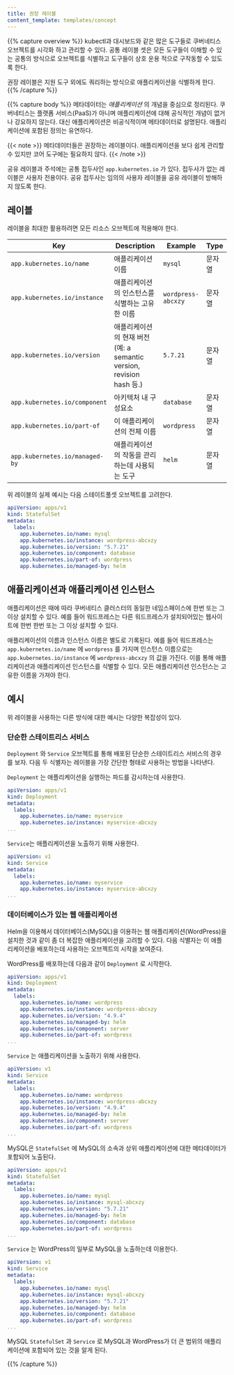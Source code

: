 ```yaml
---
title: 권장 레이블
content_template: templates/concept
---
```


{{% capture overview %}}
kubectl과 대시보드와 같은 많은 도구들로 쿠버네티스 오브젝트를 시각화 하고 관리할 수 있다.
공통 레이블 셋은 모든 도구들이 이해할 수 있는 공통의 방식으로 오브젝트를 식별하고
도구들이 상호 운용 적으로 구작동할 수 있도록 한다.

권장 레이블은 지원 도구 외에도 쿼리하는 방식으로 애플리케이션을 식별하게 한다.
{{% /capture %}}

{{% capture body %}}
메타데이터는 _애플리케이션_ 의 개념을 중심으로 정리된다.
쿠버네티스는 플랫폼 서비스(PaaS)가 아니며 애플리케이션에 대해 공식적인 개념이 없거나 강요하지 않는다.
대신 애플리케이션은 비공식적이며 메타데이터로 설명된다.
애플리케이션에 포함된 정의는 유연하다.

{{< note >}}
메타데이터들은 권장하는 레이블이다. 애플리케이션을 보다 쉽게 관리할 수 있지만 코어 도구에는 필요하지 않다.
{{< /note >}}

공유 레이블과 주석에는 공통 접두사인 `app.kubernetes.io` 가 있다.
접두사가 없는 레이블은 사용자 전용이다.
공유 접두사는 임의의 사용자 레이블을 공유 레이블이 방해하지 않도록 한다.

## 레이블

레이블을 최대한 활용하려면 모든 리소스 오브젝트에 적용해야 한다.

| Key                                 | Description           | Example  | Type |
| ----------------------------------- | --------------------- | -------- | ---- |
| `app.kubernetes.io/name`            | 애플리케이션 이름 | `mysql` | 문자열 |
| `app.kubernetes.io/instance`        | 애플리케이션의 인스턴스를 식별하는 고유한 이름 | `wordpress-abcxzy` | 문자열 |
| `app.kubernetes.io/version`         | 애플리케이션의 현재 버전 (예: a semantic version, revision hash 등.) | `5.7.21` | 문자열 |
| `app.kubernetes.io/component`       | 아키텍처 내 구성요소 | `database` | 문자열 |
| `app.kubernetes.io/part-of`         | 이 애플리케이션의 전체 이름 | `wordpress` | 문자열 |
| `app.kubernetes.io/managed-by`  | 애플리케이션의 작동을 관리하는데 사용되는 도구 | `helm` | 문자열 |

위 레이블의 실제 예시는 다음 스테이트풀셋 오브젝트를 고려한다.

```yaml
apiVersion: apps/v1
kind: StatefulSet
metadata:
  labels:
    app.kubernetes.io/name: mysql
    app.kubernetes.io/instance: wordpress-abcxzy
    app.kubernetes.io/version: "5.7.21"
    app.kubernetes.io/component: database
    app.kubernetes.io/part-of: wordpress
    app.kubernetes.io/managed-by: helm
```

## 애플리케이션과 애플리케이션 인스턴스

애플리케이션은 때에 따라 쿠버네티스 클러스터의 동일한 네임스페이스에 한번 또는 그 이상 설치할 수 있다.
예를 들어 워드프레스는 다른 워드프레스가 설치되어있는 웹사이트에 한번 한번 또는 그 이상 설치할 수 있다.

애플리케이션의 이름과 인스턴스 이름은 별도로 기록된다.
예를 들어 워드프레스는 `app.kubernetes.io/name` 에 `wordpress` 를 가지며 인스턴스 이름으로는 
`app.kubernetes.io/instance` 에 `wordpress-abcxzy` 의 값을 가진다.
이를 통해 애플리케이션과 애플리케이션 인스턴스를 식별할 수 있다.
모든 애플리케이션 인스턴스는 고유한 이름을 가져야 한다.

## 예시

위 레이블을 사용하는 다른 방식에 대한 예시는 다양한 복잡성이 있다.

### 단순한 스테이트리스 서비스

`Deployment` 와 `Service` 오브젝트를 통해 배포된 단순한 스테이트리스 서비스의 경우를 보자. 다음 두 식별자는 레이블을 가장 간단한 형태로 사용하는 방법을 나타낸다.

`Deployment` 는 애플리케이션을 실행하는 파드를 감시하는데 사용한다.
```yaml
apiVersion: apps/v1
kind: Deployment
metadata:
  labels:
    app.kubernetes.io/name: myservice
    app.kubernetes.io/instance: myservice-abcxzy
...
```

`Service`는 애플리케이션을 노출하기 위해 사용한다.
```yaml
apiVersion: v1
kind: Service
metadata:
  labels:
    app.kubernetes.io/name: myservice
    app.kubernetes.io/instance: myservice-abcxzy
...
```

### 데이터베이스가 있는 웹 애플리케이션

Helm을 이용해서 데이터베이스(MySQL)을 이용하는 웹 애플리케이션(WordPress)을 설치한 것과 같이 좀 더 복잡한 애플리케이션을 고려할 수 있다.
다음 식별자는 이 애플리케이션을 배포하는데 사용하는 오브젝트의 시작을 보여준다.

WordPress를 배포하는데 다음과 같이 `Deployment` 로 시작한다.

```yaml
apiVersion: apps/v1
kind: Deployment
metadata:
  labels:
    app.kubernetes.io/name: wordpress
    app.kubernetes.io/instance: wordpress-abcxzy
    app.kubernetes.io/version: "4.9.4"
    app.kubernetes.io/managed-by: helm
    app.kubernetes.io/component: server
    app.kubernetes.io/part-of: wordpress
...
```

`Service` 는 애플리케이션을 노출하기 위해 사용한다.

```yaml
apiVersion: v1
kind: Service
metadata:
  labels:
    app.kubernetes.io/name: wordpress
    app.kubernetes.io/instance: wordpress-abcxzy
    app.kubernetes.io/version: "4.9.4"
    app.kubernetes.io/managed-by: helm
    app.kubernetes.io/component: server
    app.kubernetes.io/part-of: wordpress
...
```

MySQL은 `StatefulSet` 에 MySQL의 소속과 상위 애플리케이션에 대한 메타데이터가 포함되어 노출된다.

```yaml
apiVersion: apps/v1
kind: StatefulSet
metadata:
  labels:
    app.kubernetes.io/name: mysql
    app.kubernetes.io/instance: mysql-abcxzy
    app.kubernetes.io/version: "5.7.21"
    app.kubernetes.io/managed-by: helm
    app.kubernetes.io/component: database
    app.kubernetes.io/part-of: wordpress
...
```

`Service` 는 WordPress의 일부로 MySQL을 노출하는데 이용한다.

```yaml
apiVersion: v1
kind: Service
metadata:
  labels:
    app.kubernetes.io/name: mysql
    app.kubernetes.io/instance: mysql-abcxzy
    app.kubernetes.io/version: "5.7.21"
    app.kubernetes.io/managed-by: helm
    app.kubernetes.io/component: database
    app.kubernetes.io/part-of: wordpress
...
```

MySQL `StatefulSet` 과 `Service` 로 MySQL과 WordPress가 더 큰 범위의 애플리케이션에 포함되어 있는 것을 알게 된다.

{{% /capture %}}
